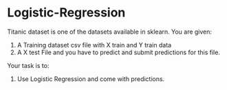 # Logistic-Regression
Titanic dataset is one of the datasets available in sklearn. You are given:

1. A Training dataset csv file with X train and Y train data
2. A X test File and you have to predict and submit predictions for this file.


Your task is to:

1. Use Logistic Regression and come with predictions.
